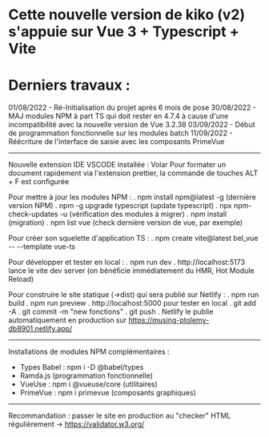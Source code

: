 # Cette nouvelle version de kiko (v2) s'appuie sur Vue 3 + Typescript + Vite

# Derniers travaux :

01/08/2022 - Ré-Initialisation du projet après 6 mois de pose
30/08/2022 - MAJ modules NPM à part TS qui doit rester en 4.7.4 à cause d'une incompatibilité avec la nouvelle version de Vue 3.2.38
03/09/2022 - Début de programmation fonctionnelle sur les modules batch
11/09/2022 - Réécriture de l'interface de saisie avec les composants PrimeVue

---

Nouvelle extension IDE VSCODE installée : Volar
Pour formater un document rapidement via l'extension prettier, la commande de touches ALT + F est configurée

Pour mettre à jour les modules NPM :
. npm install npm@latest -g (dernière version NPM)
. npm -g upgrade typescript (update typescript)
. npx npm-check-updates -u (vérification des modules à migrer)
. npm install (migration)
. npm list vue (check dernière version de vue, par exemple)

Pour créer son squelette d'application TS :
. npm create vite@latest bel_vue -- --template vue-ts

Pour développer et tester en local :
. npm run dev
. http://localhost:5173 lance le vite dev server (on bénéficie immédiatement du HMR, Hot Module Reload)

Pour construire le site statique (->dist) qui sera publié sur Netlify :
. npm run build
. npm run preview
. http://localhost:5000 pour tester en local
. git add -A
. git commit -m "new fonctions"
. git push
. Netlify le publie automatiquement en production sur https://musing-ptolemy-db8901.netlify.app/

---

Installations de modules NPM complémentaires :

- Types Babel : npm i -D @babel/types
- Ramda.js (programmation fonctionnelle)
- VueUse : npm i @vueuse/core (utilitaires)
- PrimeVue : npm i primevue (composants graphiques)

---

Recommandation : passer le site en production au "checker" HTML régulièrement -> https://validator.w3.org/
